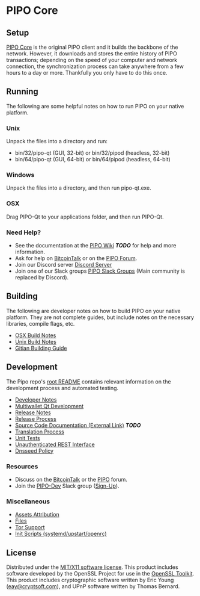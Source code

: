 PIPO Core
=====================

Setup
---------------------
[PIPO Core](http://pipo.online/wallet) is the original PIPO client and it builds the backbone of the network. However, it downloads and stores the entire history of PIPO transactions; depending on the speed of your computer and network connection, the synchronization process can take anywhere from a few hours to a day or more. Thankfully you only have to do this once.

Running
---------------------
The following are some helpful notes on how to run PIPO on your native platform.

### Unix

Unpack the files into a directory and run:

- bin/32/pipo-qt (GUI, 32-bit) or bin/32/pipod (headless, 32-bit)
- bin/64/pipo-qt (GUI, 64-bit) or bin/64/pipod (headless, 64-bit)

### Windows

Unpack the files into a directory, and then run pipo-qt.exe.

### OSX

Drag PIPO-Qt to your applications folder, and then run PIPO-Qt.

### Need Help?

* See the documentation at the [PIPO Wiki](https://en.bitcoin.it/wiki/Main_Page) ***TODO***
for help and more information.
* Ask for help on [BitcoinTalk](https://bitcointalk.org/index.php?topic=1262920.0) or on the [PIPO Forum](http://forum.pipo.online/).
* Join our Discord server [Discord Server](https://discord.pipo.online)
* Join one of our Slack groups [PIPO Slack Groups](https://pipo.online/slack-logins/) (Main community is replaced by Discord).

Building
---------------------
The following are developer notes on how to build PIPO on your native platform. They are not complete guides, but include notes on the necessary libraries, compile flags, etc.

- [OSX Build Notes](build-osx.md)
- [Unix Build Notes](build-unix.md)
- [Gitian Building Guide](gitian-building.md)

Development
---------------------
The Pipo repo's [root README](https://github.com/pipo-project/PIPO/blob/master/README.md) contains relevant information on the development process and automated testing.

- [Developer Notes](developer-notes.md)
- [Multiwallet Qt Development](multiwallet-qt.md)
- [Release Notes](release-notes.md)
- [Release Process](release-process.md)
- [Source Code Documentation (External Link)](https://dev.visucore.com/bitcoin/doxygen/) ***TODO***
- [Translation Process](translation_process.md)
- [Unit Tests](unit-tests.md)
- [Unauthenticated REST Interface](REST-interface.md)
- [Dnsseed Policy](dnsseed-policy.md)

### Resources

* Discuss on the [BitcoinTalk](https://bitcointalk.org/index.php?topic=1262920.0) or the [PIPO](http://forum.pipo.online/) forum.
* Join the [PIPO-Dev](https://pipo-dev.slack.com/) Slack group ([Sign-Up](https://pipo-dev.herokuapp.com/)).

### Miscellaneous
- [Assets Attribution](assets-attribution.md)
- [Files](files.md)
- [Tor Support](tor.md)
- [Init Scripts (systemd/upstart/openrc)](init.md)

License
---------------------
Distributed under the [MIT/X11 software license](http://www.opensource.org/licenses/mit-license.php).
This product includes software developed by the OpenSSL Project for use in the [OpenSSL Toolkit](https://www.openssl.org/). This product includes
cryptographic software written by Eric Young ([eay@cryptsoft.com](mailto:eay@cryptsoft.com)), and UPnP software written by Thomas Bernard.
